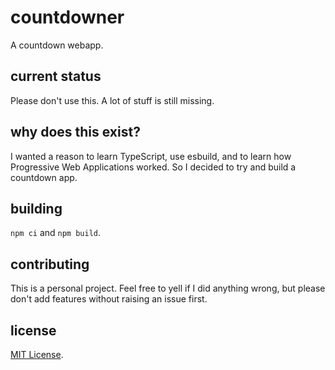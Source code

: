 # countdowner
A countdown webapp. 

## current status
Please don't use this. A lot of stuff is still missing.

## why does this exist?
I wanted a reason to learn TypeScript, use esbuild, and to learn how Progressive Web Applications worked. So I decided to try and build a countdown app.

## building
`npm ci` and `npm build`. 

## contributing
This is a personal project. Feel free to yell if I did anything wrong, but please don't add features without raising an issue first.

## license
[MIT License](./LICENSE).
